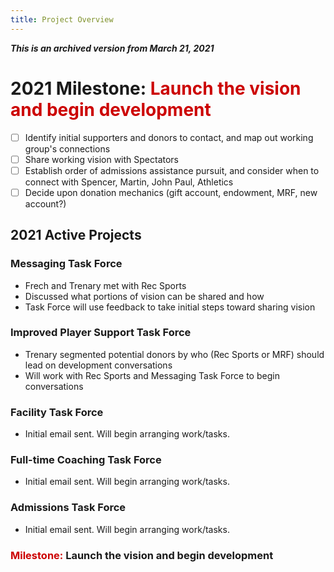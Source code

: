 ```yaml
---
title: Project Overview
---
```

***This is an archived version from March 21, 2021***

# 2021 Milestone: <span style='color:#cc0000'>Launch the vision and begin development</span>
- [ ] Identify initial supporters and donors to contact, and map out working group's connections
- [ ] Share working vision with Spectators
- [ ] Establish order of admissions assistance pursuit, and consider when to connect with Spencer, Martin, John Paul, Athletics
- [ ] Decide upon donation mechanics (gift account, endowment, MRF, new account?)

## 2021 Active Projects
### Messaging Task Force
- Frech and Trenary met with Rec Sports
- Discussed what portions of vision can be shared and how
- Task Force will use feedback to take initial steps toward sharing vision

### Improved Player Support Task Force
- Trenary segmented potential donors by who (Rec Sports or MRF) should lead on development conversations
- Will work with Rec Sports and Messaging Task Force to begin conversations

### Facility Task Force
- Initial email sent. Will begin arranging work/tasks.

### Full-time Coaching Task Force
- Initial email sent. Will begin arranging work/tasks.

### Admissions Task Force
- Initial email sent. Will begin arranging work/tasks.

### <span style='color:#cc0000'>Milestone:</span> **Launch the vision and begin development**
